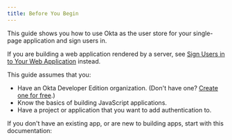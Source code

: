 ```yaml
---
title: Before You Begin
---
```


This guide shows you how to use Okta as the user store for your single-page application and sign users in.

If you are building a web application rendered by a server, see [Sign Users in to Your Web Application](/guides/sign-into-web-app/) instead.

This guide assumes that you:

* Have an Okta Developer Edition organization. (Don't have one? [Create one for free](https://developer.okta.com/signup).)
* Know the basics of building JavaScript applications.
* Have a project or application that you want to add authentication to.

If you don't have an existing app, or are new to building apps, start with this documentation:

<StackSelector snippet="create-app"/>

<NextSectionLink/>
